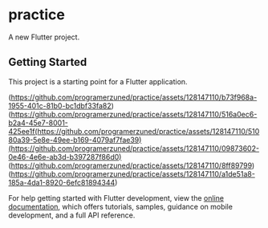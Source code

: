 # practice

A new Flutter project.

## Getting Started

This project is a starting point for a Flutter application.


(https://github.com/programerzuned/practice/assets/128147110/b73f968a-1955-401c-81b0-bc1dbf33fa82)(https://github.com/programerzuned/practice/assets/128147110/516a0ec6-b2a4-45e7-8001-425ee1f(https://github.com/programerzuned/practice/assets/128147110/51080a39-5e8e-49ee-b169-4079af7fae39)(https://github.com/programerzuned/practice/assets/128147110/09873602-0e46-4e6e-ab3d-b397287f86d0)
(https://github.com/programerzuned/practice/assets/128147110/8ff89799)(https://github.com/programerzuned/practice/assets/128147110/a1de51a8-185a-4da1-8920-6efc81894344)

For help getting started with Flutter development, view the
[online documentation](https://docs.flutter.dev/), which offers tutorials,
samples, guidance on mobile development, and a full API reference.
